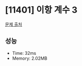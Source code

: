 # [11401] 이항 계수 3

[문제 출처](https://www.acmicpc.net/problem/11401)

## 성능

- Time: 32ms
- Memory: 2.02MB